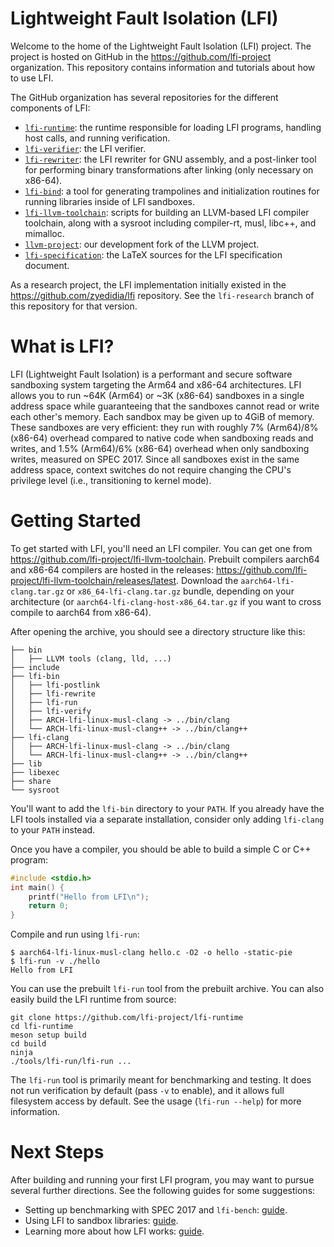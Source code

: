 # Lightweight Fault Isolation (LFI)

Welcome to the home of the Lightweight Fault Isolation (LFI) project. The
project is hosted on GitHub in the https://github.com/lfi-project organization.
This repository contains information and tutorials about how to use LFI.

The GitHub organization has several repositories for the different components of LFI:

* [`lfi-runtime`](https://github.com/lfi-project/lfi-runtime): the runtime responsible for loading LFI programs, handling host calls, and running verification.
* [`lfi-verifier`](https://github.com/lfi-project/lfi-verifier): the LFI verifier.
* [`lfi-rewriter`](https://github.com/lfi-project/lfi-rewriter): the LFI rewriter for GNU assembly, and a post-linker tool for performing binary transformations after linking (only necessary on x86-64).
* [`lfi-bind`](https://github.com/lfi-project/lfi-bind): a tool for generating trampolines and initialization routines for running libraries inside of LFI sandboxes.
* [`lfi-llvm-toolchain`](https://github.com/lfi-project/lfi-llvm-toolchain): scripts for building an LLVM-based LFI compiler toolchain, along with a sysroot including compiler-rt, musl, libc++, and mimalloc.
* [`llvm-project`](https://github.com/lfi-project/llvm-project): our development fork of the LLVM project.
* [`lfi-specification`](https://github.com/lfi-project/lfi-specification): the LaTeX sources for the LFI specification document.

As a research project, the LFI implementation initially existed in the
https://github.com/zyedidia/lfi repository. See the `lfi-research` branch of
this repository for that version.

# What is LFI?

LFI (Lightweight Fault Isolation) is a performant and secure software
sandboxing system targeting the Arm64 and x86-64 architectures. LFI allows you
to run ~64K (Arm64) or ~3K (x86-64) sandboxes in a single address space while
guaranteeing that the sandboxes cannot read or write each other's memory. Each
sandbox may be given up to 4GiB of memory. These sandboxes are very efficient:
they run with roughly 7% (Arm64)/8% (x86-64) overhead compared to native code
when sandboxing reads and writes, and 1.5% (Arm64)/6% (x86-64) overhead when
only sandboxing writes, measured on SPEC 2017. Since all sandboxes exist in the
same address space, context switches do not require changing the CPU's
privilege level (i.e., transitioning to kernel mode).

# Getting Started

To get started with LFI, you'll need an LFI compiler. You can get one from
https://github.com/lfi-project/lfi-llvm-toolchain. Prebuilt compilers aarch64
and x86-64 compilers are hosted in the releases:
https://github.com/lfi-project/lfi-llvm-toolchain/releases/latest. Download
the `aarch64-lfi-clang.tar.gz` or `x86_64-lfi-clang.tar.gz` bundle, depending
on your architecture (or `aarch64-lfi-clang-host-x86_64.tar.gz` if you want to
cross compile to aarch64 from x86-64).

After opening the archive, you should see a directory structure like this:

```
├── bin
│   ├── LLVM tools (clang, lld, ...)
├── include
├── lfi-bin
│   ├── lfi-postlink
│   ├── lfi-rewrite
│   ├── lfi-run
│   ├── lfi-verify
│   ├── ARCH-lfi-linux-musl-clang -> ../bin/clang
│   └── ARCH-lfi-linux-musl-clang++ -> ../bin/clang++
├── lfi-clang
│   ├── ARCH-lfi-linux-musl-clang -> ../bin/clang
│   └── ARCH-lfi-linux-musl-clang++ -> ../bin/clang++
├── lib
├── libexec
├── share
└── sysroot
```

You'll want to add the `lfi-bin` directory to your `PATH`. If you already have
the LFI tools installed via a separate installation, consider only adding
`lfi-clang` to your `PATH` instead.

Once you have a compiler, you should be able to build a simple C or C++ program:

```c
#include <stdio.h>
int main() {
    printf("Hello from LFI\n");
    return 0;
}
```

Compile and run using `lfi-run`:

```
$ aarch64-lfi-linux-musl-clang hello.c -O2 -o hello -static-pie
$ lfi-run -v ./hello
Hello from LFI
```

You can use the prebuilt `lfi-run` tool from the prebuilt archive. You can also
easily build the LFI runtime from source:

```
git clone https://github.com/lfi-project/lfi-runtime
cd lfi-runtime
meson setup build
cd build
ninja
./tools/lfi-run/lfi-run ...
```

The `lfi-run` tool is primarily meant for benchmarking and testing. It does not
run verification by default (pass `-v` to enable), and it allows full
filesystem access by default. See the usage (`lfi-run --help`) for more
information.

# Next Steps

After building and running your first LFI program, you may want to pursue
several further directions. See the following guides for some suggestions:

* Setting up benchmarking with SPEC 2017 and `lfi-bench`: [guide](docs/BENCHMARKING.md).
* Using LFI to sandbox libraries: [guide](docs/LIBRARIES.md).
* Learning more about how LFI works: [guide](docs/DETAILS.md).
